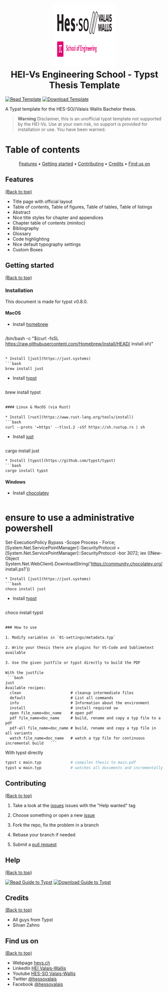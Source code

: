 <h1 align="center">
  <br>
  <img src="./04-resources/logos/hei-vs-light.svg" alt="HEI Logo Logo" width="200" height="200">
  <br>
  HEI-Vs Engineering School - Typst Thesis Template
  <br>
</h1>

[![Read Template](https://img.shields.io/badge/Read-Template-blue)](https://github.com/tschinz/hevs-typsttemplate-thesis/blob/master/05-pdf/thesis.pdf) [![Download Template](https://img.shields.io/badge/Download-Template-brightgreen)](https://github.com/tschinz/hevs-typsttemplate-thesis/raw/master/05-pdf/thesis.pdf)

A Typst template for the HES-SO//Valais Wallis Bachelor thesis.

> **Warning**
> Disclaimer, this is an unofficial typst template not supported by the HEI-Vs. Use at your own risk, no support is provided for installation or use. You have been warned.

# Table of contents

<p align="center">
  <a href="#features">Features</a> •
  <a href="#getting-started">Getting started</a> •
  <a href="#contributing">Contributing</a> •
  <a href="#credits">Credits</a> •
  <a href="#find-us-on">Find us on</a>
</p>

## Features

[(Back to top)](#table-of-contents)

* Title page with official layout
* Table of contents, Table of figures, Table of tables, Table of listings
* Abstract
* Nice title styles for chapter and appendices
* Chapter table of contents (minitoc)
* Bibliography
* Glossary
* Code highlighting
* Nice default typography settings
* Custom Boxes

## Getting started

[(Back to top)](#table-of-contents)

### Installation

This document is made for typst v0.8.0.

#### MacOS

* Install [homebrew](https://brew.sh)
  ```bash
/bin/bash -c "$(curl -fsSL https://raw.githubusercontent.com/Homebrew/install/HEAD/
  install.sh)"
  ```

* Install [just](https://just.systems)
  ```bash
brew install just
  ```
* Install [typst](https://github.com/typst/typst)
  ```bash
brew install typst
  ```

#### Linux & MacOS (via Rust)

* Install [rust](https://www.rust-lang.org/tools/install)
  ```bash
curl --proto '=https' --tlsv1.2 -sSf https://sh.rustup.rs | sh
  ```
* Install [just](https://just.systems)
  ```bash
cargo install just
  ```
* Install [typst](https://github.com/typst/typst)
  ```bash
cargo install typst
  ```

#### Windows

* Install [chocolatey](https://chocolatey.org)
  ```
# ensure to use a administrative powershell
Set-ExecutionPolicy Bypass -Scope Process - Force; [System.Net.ServicePointManager]::SecurityProtocol = [System.Net.ServicePointManager]::SecurityProtocol -bor 3072; iex ((New- Object System.Net.WebClient).DownloadString('https://community.chocolatey.org/ install.ps1'))
  ```
* Install [just](https://just.systems)
  ```bash
choco install just
  ```
* Install [typst](https://github.com/typst/typst)
  ```bash
choco install typst
  ```

### How to use

1. Modify variables in `01-settings/metadata.typ`

2. Write your thesis there are plugins for VS-Code and Sublimetext available

3. Use the given justfile or typst directly to build the PDF

  With the justfile
   ```bash
just
Available recipes:
    clean                      # cleanup intermediate files
    default                    # List all commands
    info                       # Information about the environment
    install                    # install required sw
    open file_name=doc_name    # open pdf
    pdf file_name=doc_name     # build, rename and copy a typ file to a pdf
    pdf-all file_name=doc_name # build, rename and copy a typ file in all variants
    watch file_name=doc_name   # watch a typ file for continuous incremental build   ```
   ```

  With typst directly
  ```bash
typst c main.typ             # compiles thesis to main.pdf
typst w main.typ             # watches all documents and incrementally compiles to main.pdf
  ```

## Contributing

   [(Back to top)](#table-of-contents)

1. Take a look at the [issues](https://github.com/tschinz/hevs-typsttemplate-thesis/issues) issues with the "Help wanted" tag

2. Choose something or open a new [issue](https://github.com/tschinz/hevs-typsttemplate-thesis/issues)

3. Fork the repo, fix the problem in a branch

4. Rebase your branch if needed

5. Submit a [pull request](https://github.com/tschinz/hevs-typsttemplate-thesis/pulls)

## Help

[(Back to top)](#table-of-contents)

[![Read Guide to Typst](https://img.shields.io/badge/Read-Guide_to_Typst-blue)](https://github.com/tschinz/hevs-typsttemplate-thesis/blob/master/guite-to-typst.pdf) [![Download Guide to Typst](https://img.shields.io/badge/Download-Guide_to_Typst-brightgreen)](https://github.com/tschinz/hevs-typsttemplate-thesis/raw/master/guide-to.typst.pdf)

## Credits

[(Back to top)](#table-of-contents)

* All guys from Typst
* Silvan Zahno

## Find us on

[(Back to top)](#table-of-contents)

* Webpage [hevs.ch](https://www.hevs.ch/synd)
* LinkedIn [HEI Valais-Wallis](https://www.linkedin.com/showcase/school-of-engineering-valais-wallis/)
* Youtube [HES-SO Valais-Wallis](https://www.youtube.com/user/HESSOVS/)
* Twitter [@hessovalais](https://twitter.com/hessovalais)
* Facebook [@hessovalais](https://www.facebook.com/hessovalais)